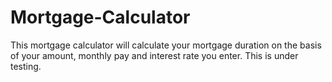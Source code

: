 # Mortgage-Calculator
This mortgage calculator will calculate your mortgage duration on the basis of your amount, monthly pay and interest rate you enter. This is under testing.
